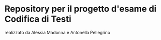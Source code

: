 # Repository per il progetto d'esame di Codifica di Testi
realizzato da Alessia Madonna e Antonella Pellegrino
